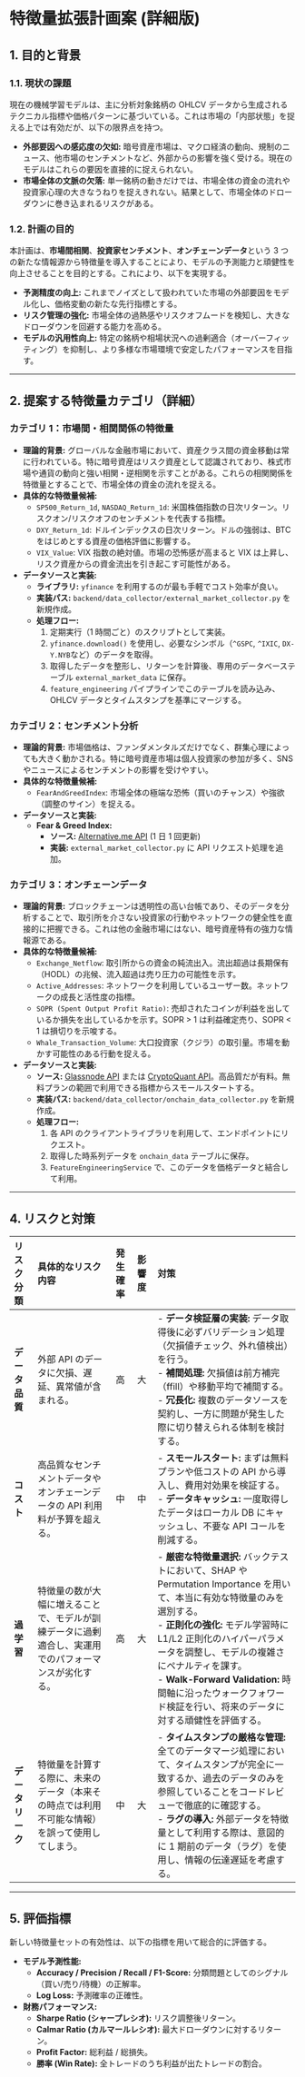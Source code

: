 # 特徴量拡張計画案 (詳細版)

## 1. 目的と背景

### 1.1. 現状の課題

現在の機械学習モデルは、主に分析対象銘柄の OHLCV データから生成されるテクニカル指標や価格パターンに基づいている。これは市場の「内部状態」を捉える上では有効だが、以下の限界点を持つ。

- **外部要因への感応度の欠如:** 暗号資産市場は、マクロ経済の動向、規制のニュース、他市場のセンチメントなど、外部からの影響を強く受ける。現在のモデルはこれらの要因を直接的に捉えられない。
- **市場全体の文脈の欠落:** 単一銘柄の動きだけでは、市場全体の資金の流れや投資家心理の大きなうねりを捉えきれない。結果として、市場全体のドローダウンに巻き込まれるリスクがある。

### 1.2. 計画の目的

本計画は、**市場間相関**、**投資家センチメント**、**オンチェーンデータ**という 3 つの新たな情報源から特徴量を導入することにより、モデルの予測能力と頑健性を向上させることを目的とする。これにより、以下を実現する。

- **予測精度の向上:** これまでノイズとして扱われていた市場の外部要因をモデル化し、価格変動の新たな先行指標とする。
- **リスク管理の強化:** 市場全体の過熱感やリスクオフムードを検知し、大きなドローダウンを回避する能力を高める。
- **モデルの汎用性向上:** 特定の銘柄や相場状況への過剰適合（オーバーフィッティング）を抑制し、より多様な市場環境で安定したパフォーマンスを目指す。

---

## 2. 提案する特徴量カテゴリ（詳細）

### カテゴリ 1：市場間・相関関係の特徴量

- **理論的背景:** グローバルな金融市場において、資産クラス間の資金移動は常に行われている。特に暗号資産はリスク資産として認識されており、株式市場や通貨の動向と強い相関・逆相関を示すことがある。これらの相関関係を特徴量とすることで、市場全体の資金の流れを捉える。
- **具体的な特徴量候補:**
  - `SP500_Return_1d`, `NASDAQ_Return_1d`: 米国株価指数の日次リターン。リスクオン/リスクオフのセンチメントを代表する指標。
  - `DXY_Return_1d`: ドルインデックスの日次リターン。ドルの強弱は、BTC をはじめとする資産の価格評価に影響する。
  - `VIX_Value`: VIX 指数の絶対値。市場の恐怖感が高まると VIX は上昇し、リスク資産からの資金流出を引き起こす可能性がある。
- **データソースと実装:**
  - **ライブラリ:** `yfinance` を利用するのが最も手軽でコスト効率が良い。
  - **実装パス:** `backend/data_collector/external_market_collector.py` を新規作成。
  - **処理フロー:**
    1. 定期実行（1 時間ごと）のスクリプトとして実装。
    2. `yfinance.download()` を使用し、必要なシンボル（`^GSPC`, `^IXIC`, `DX-Y.NYB`など）のデータを取得。
    3. 取得したデータを整形し、リターンを計算後、専用のデータベーステーブル `external_market_data` に保存。
    4. `feature_engineering` パイプラインでこのテーブルを読み込み、OHLCV データとタイムスタンプを基準にマージする。

### カテゴリ 2：センチメント分析

- **理論的背景:** 市場価格は、ファンダメンタルズだけでなく、群集心理によっても大きく動かされる。特に暗号資産市場は個人投資家の参加が多く、SNS やニュースによるセンチメントの影響を受けやすい。
- **具体的な特徴量候補:**
  - `FearAndGreedIndex`: 市場全体の極端な恐怖（買いのチャンス）や強欲（調整のサイン）を捉える。
- **データソースと実装:**
  - **Fear & Greed Index:**
    - **ソース:** [Alternative.me API](https://alternative.me/crypto/fear-and-greed-index/) (1 日 1 回更新)
    - **実装:** `external_market_collector.py` に API リクエスト処理を追加。

### カテゴリ 3：オンチェーンデータ

- **理論的背景:** ブロックチェーンは透明性の高い台帳であり、そのデータを分析することで、取引所を介さない投資家の行動やネットワークの健全性を直接的に把握できる。これは他の金融市場にはない、暗号資産特有の強力な情報源である。
- **具体的な特徴量候補:**
  - `Exchange_Netflow`: 取引所からの資金の純流出入。流出超過は長期保有（HODL）の兆候、流入超過は売り圧力の可能性を示す。
  - `Active_Addresses`: ネットワークを利用しているユーザー数。ネットワークの成長と活性度の指標。
  - `SOPR (Spent Output Profit Ratio)`: 売却されたコインが利益を出しているか損失を出しているかを示す。SOPR > 1 は利益確定売り、SOPR < 1 は損切りを示唆する。
  - `Whale_Transaction_Volume`: 大口投資家（クジラ）の取引量。市場を動かす可能性のある行動を捉える。
- **データソースと実装:**
  - **ソース:** [Glassnode API](https://glassnode.com/) または [CryptoQuant API](https://cryptoquant.com/)。高品質だが有料。無料プランの範囲で利用できる指標からスモールスタートする。
  - **実装パス:** `backend/data_collector/onchain_data_collector.py` を新規作成。
  - **処理フロー:**
    1. 各 API のクライアントライブラリを利用して、エンドポイントにリクエスト。
    2. 取得した時系列データを `onchain_data` テーブルに保存。
    3. `FeatureEngineeringService` で、このデータを価格データと結合して利用。

---

## 4. リスクと対策

| リスク分類       | 具体的なリスク内容                                                                                   | 発生確率 | 影響度 | 対策                                                                                                                                                                                                                                                                                                                                                              |
| :--------------- | :--------------------------------------------------------------------------------------------------- | :------- | :----- | :---------------------------------------------------------------------------------------------------------------------------------------------------------------------------------------------------------------------------------------------------------------------------------------------------------------------------------------------------------------- |
| **データ品質**   | 外部 API のデータに欠損、遅延、異常値が含まれる。                                                    | 高       | 大     | - **データ検証層の実装:** データ取得後に必ずバリデーション処理（欠損値チェック、外れ値検出）を行う。<br>- **補間処理:** 欠損値は前方補完（ffill）や移動平均で補間する。<br>- **冗長化:** 複数のデータソースを契約し、一方に問題が発生した際に切り替えられる体制を検討する。                                                                                       |
| **コスト**       | 高品質なセンチメントデータやオンチェーンデータの API 利用料が予算を超える。                          | 中       | 中     | - **スモールスタート:** まずは無料プランや低コストの API から導入し、費用対効果を検証する。<br>- **データキャッシュ:** 一度取得したデータはローカル DB にキャッシュし、不要な API コールを削減する。                                                                                                                                                              |
| **過学習**       | 特徴量の数が大幅に増えることで、モデルが訓練データに過剰適合し、実運用でのパフォーマンスが劣化する。 | 高       | 大     | - **厳密な特徴量選択:** バックテストにおいて、SHAP や Permutation Importance を用いて、本当に有効な特徴量のみを選別する。<br>- **正則化の強化:** モデル学習時に L1/L2 正則化のハイパーパラメータを調整し、モデルの複雑さにペナルティを課す。<br>- **Walk-Forward Validation:** 時間軸に沿ったウォークフォワード検証を行い、将来のデータに対する頑健性を評価する。 |
| **データリーク** | 特徴量を計算する際に、未来のデータ（本来その時点では利用不可能な情報）を誤って使用してしまう。       | 中       | 大     | - **タイムスタンプの厳格な管理:** 全てのデータマージ処理において、タイムスタンプが完全に一致するか、過去のデータのみを参照していることをコードレビューで徹底的に確認する。<br>- **ラグの導入:** 外部データを特徴量として利用する際は、意図的に 1 期前のデータ（ラグ）を使用し、情報の伝達遅延を考慮する。                                                         |

---

## 5. 評価指標

新しい特徴量セットの有効性は、以下の指標を用いて総合的に評価する。

- **モデル予測性能:**
  - **Accuracy / Precision / Recall / F1-Score:** 分類問題としてのシグナル（買い/売り/待機）の正解率。
  - **Log Loss:** 予測確率の正確性。
- **財務パフォーマンス:**
  - **Sharpe Ratio (シャープレシオ):** リスク調整後リターン。
  - **Calmar Ratio (カルマールレシオ):** 最大ドローダウンに対するリターン。
  - **Profit Factor:** 総利益 / 総損失。
  - **勝率 (Win Rate):** 全トレードのうち利益が出たトレードの割合。
